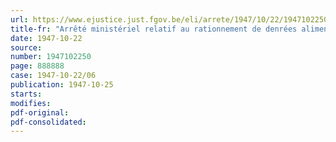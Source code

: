 ```yaml
---
url: https://www.ejustice.just.fgov.be/eli/arrete/1947/10/22/1947102250/justel
title-fr: "Arrêté ministériel relatif au rationnement de denrées alimentaires pour le mois de novembre 1947"
date: 1947-10-22
source:
number: 1947102250
page: 888888
case: 1947-10-22/06
publication: 1947-10-25
starts:
modifies:
pdf-original:
pdf-consolidated:
---
```


